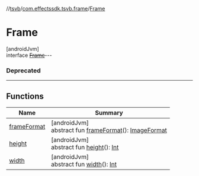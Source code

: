 //[tsvb](../../../index.md)/[com.effectssdk.tsvb.frame](../index.md)/[Frame](index.md)

# Frame

[androidJvm]\
interface [~~Frame~~](index.md)---

### Deprecated

---

## Functions

| Name                           | Summary                                                                                                                        |
|--------------------------------|--------------------------------------------------------------------------------------------------------------------------------|
| [frameFormat](frame-format.md) | [androidJvm]<br>abstract fun [frameFormat](frame-format.md)(): [ImageFormat](../-image-format/index.md)                        |
| [height](height.md)            | [androidJvm]<br>abstract fun [height](height.md)(): [Int](https://kotlinlang.org/api/latest/jvm/stdlib/kotlin/-int/index.html) |
| [width](width.md)              | [androidJvm]<br>abstract fun [width](width.md)(): [Int](https://kotlinlang.org/api/latest/jvm/stdlib/kotlin/-int/index.html)   |

